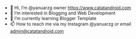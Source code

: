 - 👋 Hi, I’m @yanuarzg owner https://www.catatandroid.com
- 👀 I’m interested in Blogging and Web Development
- 🌱 I’m currently learning Blogger Template
- 📫 How to reach me via my Instagram @yanuarzg or email admin@catatandroid.com

<!---
yanuarzg/yanuarzg is a ✨ special ✨ repository because its `README.md` (this file) appears on your GitHub profile.
You can click the Preview link to take a look at your changes.
--->
